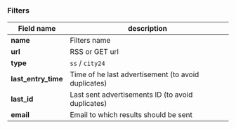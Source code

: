 ### Filters

| Field name          | description                                         |
| ------------------- | --------------------------------------------------- |
| **name**            | Filters name                                        |
| **url**             | RSS or GET url                                      |
| **type**            | `ss` / `city24`                                     |
| **last_entry_time** | Time of he last advertisement (to avoid duplicates) |
| **last_id**         | Last sent advertisements ID (to avoid duplicates)   |
| **email**           | Email to which results should be sent               |
